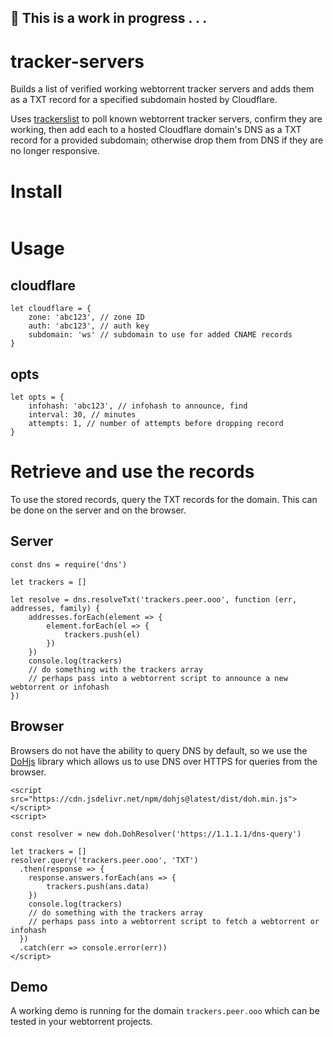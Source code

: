 ## :construction: This is a work in progress . . . 

# tracker-servers
Builds a list of verified working webtorrent tracker servers and adds them as a TXT record for a specified subdomain hosted by Cloudflare.

Uses [trackerslist](https://github.com/ngosang/trackerslist) to poll known webtorrent tracker servers, confirm they are working, then add each to a hosted Cloudflare domain's DNS as a TXT record for a provided subdomain; otherwise drop them from DNS if they are no longer responsive.

# Install
```

```

# Usage

## cloudflare
```
let cloudflare = {
    zone: 'abc123', // zone ID
    auth: 'abc123', // auth key
    subdomain: 'ws' // subdomain to use for added CNAME records
}
```

## opts
```
let opts = {
    infohash: 'abc123', // infohash to announce, find
    interval: 30, // minutes
    attempts: 1, // number of attempts before dropping record
}
```

# Retrieve and use the records
To use the stored records, query the TXT records for the domain. This can be done on the server and on the browser.

## Server
```
const dns = require('dns')

let trackers = []

let resolve = dns.resolveTxt('trackers.peer.ooo', function (err, addresses, family) {
    addresses.forEach(element => {
        element.forEach(el => {
            trackers.push(el)
        })
    })
    console.log(trackers)
    // do something with the trackers array
    // perhaps pass into a webtorrent script to announce a new webtorrent or infohash
})
```

## Browser
Browsers do not have the ability to query DNS by default, so we use the [DoHjs](https://github.com/byu-imaal/dohjs) library which allows us to use DNS over HTTPS for queries from the browser.

```
<script src="https://cdn.jsdelivr.net/npm/dohjs@latest/dist/doh.min.js"></script>
<script>

const resolver = new doh.DohResolver('https://1.1.1.1/dns-query')

let trackers = []
resolver.query('trackers.peer.ooo', 'TXT')
  .then(response => {
    response.answers.forEach(ans => {
        trackers.push(ans.data)
    })
    console.log(trackers)
    // do something with the trackers array
    // perhaps pass into a webtorrent script to fetch a webtorrent or infohash
  })
  .catch(err => console.error(err))
</script>
```

## Demo
A working demo is running for the domain `trackers.peer.ooo` which can be tested in your webtorrent projects.

